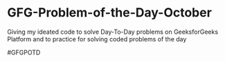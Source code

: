 # GFG-Problem-of-the-Day-October
Giving my ideated code to solve Day-To-Day problems
on GeeksforGeeks Platform and to practice for solving coded problems of the day

#GFGPOTD 
